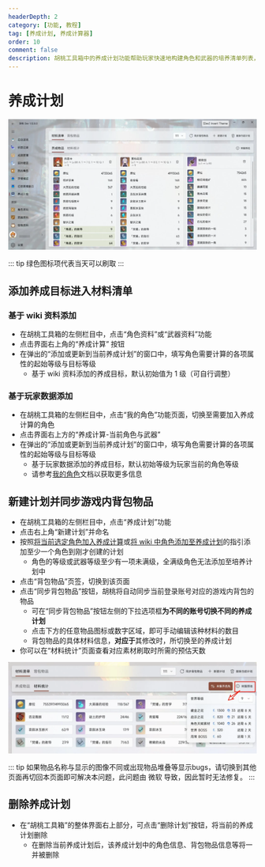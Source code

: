 ```yaml
---
headerDepth: 2
category: [功能, 教程]
tag: [养成计划, 养成计算器]
order: 10
comment: false
description: 胡桃工具箱中的养成计划功能帮助玩家快速地构建角色和武器的培养清单列表，方便玩家追踪他们所拥有并计划培养的可获取目标。
---
```


# 养成计划

![dev-plan](/images/202501/character_develop_plan.webp)

::: tip
绿色图标项代表当天可以刷取
:::

## 添加养成目标进入材料清单

### 基于 wiki 资料添加

- 在胡桃工具箱的左侧栏目中，点击“角色资料”或“武器资料”功能
- 点击界面右上角的“养成计算” 按钮
- 在弹出的“添加或更新到当前养成计划”的窗口中，填写角色需要计算的各项属性的起始等级与目标等级
  - 基于 wiki 资料添加的养成目标，默认初始值为 1 级（可自行调整）

### 基于玩家数据添加

- 在胡桃工具箱的左侧栏目中，点击“我的角色”功能页面，切换至需要加入养成计算的角色
- 点击界面右上方的“养成计算-当前角色与武器”
- 在弹出的“添加或更新到当前养成计划”的窗口中，填写角色需要计算的各项属性的起始等级与目标等级
  - 基于玩家数据添加的养成目标，默认初始等级为玩家当前的角色等级
  - 请参考[我的角色](character-data.md#将当前选定角色加入养成计算)文档以获取更多信息

## 新建计划并同步游戏内背包物品

- 在胡桃工具箱的左侧栏目中，点击“养成计划”功能
- 点击右上角“新建计划”并命名
- 按照[将当前选定角色加入养成计算](./character-data.md#将当前选定角色加入养成计算)或[将 wiki 中角色添加至养成计划](./character-wiki.md#将-wiki-中角色添加至养成计划)的指引添加至少一个角色到刚才创建的计划
  - 角色的等级或武器等级至少有一项未满级，全满级角色无法添加至培养计划中
- 点击“背包物品”页签，切换到该页面
- 点击“同步背包物品”按钮，胡桃将自动同步当前登录账号对应的游戏内背包的物品
  - 可在“同步背包物品”按钮左侧的下拉选项框**为不同的账号切换不同的养成计划**
  - 点击下方的任意物品图标或数字区域，即可手动编辑该种材料的数目
  - 背包物品的具体材料信息，**对应于**其修改时，所切换至的养成计划
- 你可以在“材料统计”页面查看对应素材刷取时所需的预估天数

![体力预估功能](/images/202501/character_develop_predict.webp)

::: tip
如果物品名称与显示的图像不同或出现物品堆叠等显示bugs，请切换到其他页面再切回本页面即可解决本问题，此问题由 微软 导致，因此暂时无法修复。
:::

## 删除养成计划

- 在“胡桃工具箱”的整体界面右上部分，可点击“删除计划”按钮，将当前的养成计划删除
  - 在删除当前养成计划后，该养成计划中的角色信息、背包物品信息等将一并被删除
